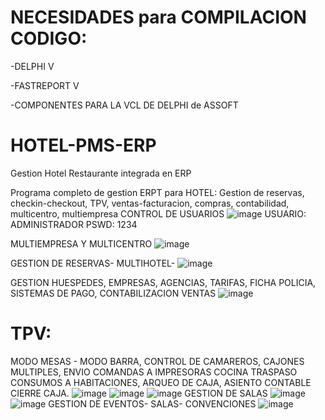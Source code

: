 # NECESIDADES para COMPILACION CODIGO:

-DELPHI V

-FASTREPORT V

-COMPONENTES PARA LA VCL DE DELPHI de ASSOFT




# HOTEL-PMS-ERP
Gestion Hotel Restaurante  integrada en ERP

Programa completo de gestion ERPT para HOTEL: Gestion de reservas, checkin-checkout, TPV, ventas-facturacion, compras, contabilidad, multicentro, multiempresa
CONTROL DE USUARIOS
![image](https://github.com/VECTORNOU/HOTEL-PMS-ERP/assets/134919605/509dea44-66cf-4ca7-bb12-868816c4a7de)
USUARIO: ADMINISTRADOR  PSWD: 1234

MULTIEMPRESA Y MULTICENTRO
![image](https://github.com/VECTORNOU/HOTEL-PMS-ERP/assets/134919605/3ddf7530-05e9-4837-b9ee-9f87622b5ca7)

GESTION DE RESERVAS- MULTIHOTEL- 
![image](https://github.com/VECTORNOU/HOTEL-PMS-ERP/assets/134919605/644c688b-1bf7-4566-ac4c-0d8693593105)

GESTION HUESPEDES, EMPRESAS, AGENCIAS, TARIFAS, FICHA POLICIA, SISTEMAS DE PAGO, CONTABILIZACION VENTAS
![image](https://github.com/VECTORNOU/HOTEL-PMS-ERP/assets/134919605/362a093d-ce2e-433d-b2d3-2209be1c9604)

# TPV:  
MODO MESAS - MODO BARRA, CONTROL DE CAMAREROS, CAJONES MULTIPLES, ENVIO COMANDAS A IMPRESORAS COCINA
TRASPASO CONSUMOS A HABITACIONES, ARQUEO DE CAJA, ASIENTO CONTABLE CIERRE CAJA. 
![image](https://github.com/VECTORNOU/HOTEL-PMS-ERP/assets/134919605/32a61086-d942-494f-9924-fbeb35c8305d)
![image](https://github.com/VECTORNOU/HOTEL-PMS-ERP/assets/134919605/788d6bac-8b67-4fcf-aaac-c28cbbb42585)
![image](https://github.com/VECTORNOU/HOTEL-PMS-ERP/assets/134919605/6136e12f-c46c-4826-9184-995ef1170e6a)
GESTION DE SALAS
![image](https://github.com/VECTORNOU/HOTEL-PMS-ERP/assets/134919605/eadab1ef-385e-4227-8414-b34092e3716a)
![image](https://github.com/VECTORNOU/HOTEL-PMS-ERP/assets/134919605/f0ebc91b-56c8-4540-a50b-46854c57960c)
GESTION DE EVENTOS- SALAS- CONVENCIONES
![image](https://github.com/VECTORNOU/HOTEL-PMS-ERP/assets/134919605/ac74d100-1311-4e59-8071-5c50b2566319)
